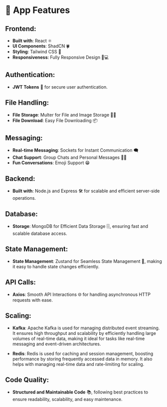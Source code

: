# 🦄 App Features

## Frontend:
- **Built with**: React ⚛️
- **UI Components**: ShadCN 🍀
- **Styling**: Tailwind CSS 🎨
- **Responsiveness**: Fully Responsive Design 📱💻

## Authentication:
- **JWT Tokens** 🔑 for secure user authentication.

## File Handling:
- **File Storage**: Multer for File and Image Storage 📁📸
- **File Download**: Easy File Downloading 📦

## Messaging:
- **Real-time Messaging**: Sockets for Instant Communication 🗨️
- **Chat Support**: Group Chats and Personal Messages 👥💬
- **Fun Conversations**: Emoji Support 😁

## Backend:
- **Built with**: Node.js and Express 🛠️ for scalable and efficient server-side operations.

## Database:
- **Storage**: MongoDB for Efficient Data Storage 🗄️, ensuring fast and scalable database access.

## State Management:
- **State Management**: Zustand for Seamless State Management 🧠, making it easy to handle state changes efficiently.

## API Calls:
- **Axios**: Smooth API Interactions 🌐 for handling asynchronous HTTP requests with ease.

## Scaling:
- **Kafka**: Apache Kafka is used for managing distributed event streaming. It ensures high throughput and scalability by efficiently handling large volumes of real-time data, making it ideal for tasks like real-time messaging and event-driven architectures.
  
- **Redis**: Redis is used for caching and session management, boosting performance by storing frequently accessed data in memory. It also helps with managing real-time data and rate-limiting for scaling.

## Code Quality:
- **Structured and Maintainable Code** 📚, following best practices to ensure readability, scalability, and easy maintenance.
